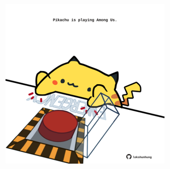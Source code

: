 <!-- built at 07/02/2024, 19:00:42 UTC -->
<p align="center">
  <img width="500" height="500" src="./ReadmeImage.svg">
</p>

